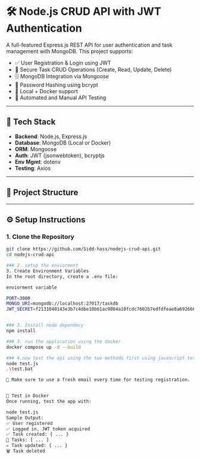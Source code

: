 # 🛠️ Node.js CRUD API with JWT Authentication

A full-featured Express.js REST API for user authentication and task management with MongoDB. This project supports:

- ✅ User Registration & Login using JWT
- 🧾 Secure Task CRUD Operations (Create, Read, Update, Delete)
- 🗄️ MongoDB Integration via Mongoose
- 🔐 Password Hashing using bcrypt
- 🔬 Local + Docker support
- 🧪 Automated and Manual API Testing

---

## 🚀 Tech Stack

- **Backend**: Node.js, Express.js
- **Database**: MongoDB (Local or Docker)
- **ORM**: Mongoose
- **Auth**: JWT (jsonwebtoken), bcryptjs
- **Env Mgmt**: dotenv
- **Testing**: Axios

---

## 📁 Project Structure

---

## ⚙️ Setup Instructions

### 1. Clone the Repository

```bash
git clone https://github.com/Sidd-hass/nodejs-crud-api.git
cd nodejs-crud-api

### 2. setup the enviorment
3. Create Environment Variables
In the root directory, create a .env file:

enviorment variable

PORT=3000
MONGO_URI=mongodb://localhost:27017/taskdb
JWT_SECRET=f2131040143e3b7c4dbe10b61ac9804a10fcdc7602b7edfdfeae8a69266645d1


### 3. Install node dependecy
npm install

### 3. run the application using the docker
docker compose up -d --build

### 4.now test the api using the two methods first using javascript test.js script run this command in terminal or use bat file
node test.js 
.\test.bat 

📩 Make sure to use a fresh email every time for testing registration.


🧪 Test in Docker
Once running, test the app with:

node test.js
Sample Output:
✅ User registered
✅ Logged in, JWT token acquired
✅ Task created: { ... }
📄 Tasks: [ ... ]
✏️ Task updated: { ... }
🗑️ Task deleted